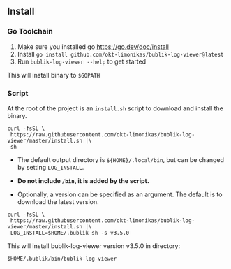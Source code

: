 ## Install

### Go Toolchain

1. Make sure you installed go https://go.dev/doc/install
2. Install `go install github.com/okt-limonikas/bublik-log-viewer@latest`
3. Run `bublik-log-viewer --help` to get started

This will install binary to `$GOPATH`

### Script

At the root of the project is an `install.sh` script to download and install the binary.

```shell
curl -fsSL \
 https://raw.githubusercontent.com/okt-limonikas/bublik-log-viewer/master/install.sh |\
 sh
```

- The default output directory is `${HOME}/.local/bin`, but can be changed by setting `LOG_INSTALL`.
- **Do not include `/bin`, it is added by the script.**

- Optionally, a version can be specified as an argument. The default is to download the latest version.

```shell
curl -fsSL \
 https://raw.githubusercontent.com/okt-limonikas/bublik-log-viewer/master/install.sh |\
 LOG_INSTALL=$HOME/.bublik sh -s v3.5.0
```

This will install bublik-log-viewer version v3.5.0 in directory:

`$HOME/.bublik/bin/bublik-log-viewer`
